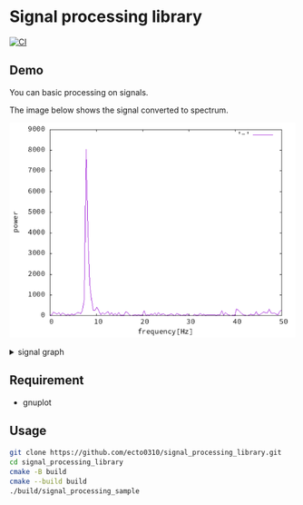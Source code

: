 # Signal processing library

[![CI](https://github.com/ecto0310/signal_processing_library/actions/workflows/ci.yml/badge.svg?branch=main)](https://github.com/ecto0310/signal_processing_library/actions/workflows/ci.yml)

## Demo

You can basic processing on signals.

The image below shows the signal converted to spectrum.

![spectrum](sample/graph.spectrum.png "spectrum")

<details>
<summary>signal graph</summary>

![signal](sample/graph.signal.png "signal")
</details>

## Requirement

- gnuplot

## Usage

```bash
git clone https://github.com/ecto0310/signal_processing_library.git
cd signal_processing_library
cmake -B build
cmake --build build
./build/signal_processing_sample
```
